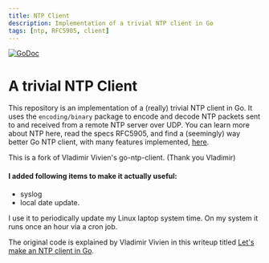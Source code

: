 ```yaml
---
title: NTP Client
description: Implementation of a trivial NTP client in Go
tags: [ntp, RFC5905, client]
---
```


[![GoDoc](https://img.shields.io/badge/GoDoc-Reference-blue?style=for-the-badge&logo=go)](https://pkg.go.dev/github.com/gotamer/ntpc?tab=doc)


# A trivial NTP Client
This repository is an implementation of a (really) trivial NTP client in Go. It uses the `encoding/binary` package to encode and decode NTP packets sent to and received from a remote NTP server over UDP. You can learn more about NTP here, read the specs RFC5905, and find a (seemingly) way better Go NTP client, with many features implemented, [here](https://github.com/beevik/ntp).


This is a fork of Vladimir Vivien's go-ntp-client. (Thank you Vladimir)

#### I added following items to make it actually useful:

- syslog
- local date update.

I use it to periodically update my Linux laptop system time.
On my system it runs once an hour via a cron job.


The original code is explained by Vladimir Vivien in this writeup titled [Let's make an NTP client in Go](https://medium.com/learning-the-go-programming-language/lets-make-an-ntp-client-in-go-287c4b9a969f).
